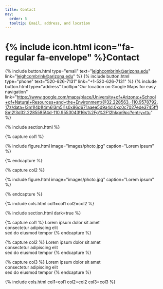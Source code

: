 ```yaml
---
title: Contact
nav:
  order: 5
  tooltip: Email, address, and location
---
```


# {% include icon.html icon="fa-regular fa-envelope" %}Contact

{%
  include button.html
  type="email"
  text="leighcombrink@arizona.edu"
  link="leighcombrink@arizona.edu"
%}
{%
  include button.html
  type="phone"
  text="520-626-7131"
  link="+1-520-626-7131"
%}
{%
  include button.html
  type="address"
  tooltip="Our location on Google Maps for easy navigation"
  link="https://www.google.com/maps/place/University+of+Arizona:+School+of+Natural+Resources+and+the+Environment/@32.228563,-110.9578792,17z/data=!3m1!4b1!4m6!3m5!1s0x86d671aaee5d9a4d:0xc0c7027ede3745ff!8m2!3d32.2285585!4d-110.9553043!16s%2Fg%2F12hkqn9pc?entry=ttu"
%}

{% include section.html %}

{% capture col1 %}

{%
  include figure.html
  image="images/photo.jpg"
  caption="Lorem ipsum"
%}

{% endcapture %}

{% capture col2 %}

{%
  include figure.html
  image="images/photo.jpg"
  caption="Lorem ipsum"
%}

{% endcapture %}

{% include cols.html col1=col1 col2=col2 %}

{% include section.html dark=true %}

{% capture col1 %}
Lorem ipsum dolor sit amet  
consectetur adipiscing elit  
sed do eiusmod tempor
{% endcapture %}

{% capture col2 %}
Lorem ipsum dolor sit amet  
consectetur adipiscing elit  
sed do eiusmod tempor
{% endcapture %}

{% capture col3 %}
Lorem ipsum dolor sit amet  
consectetur adipiscing elit  
sed do eiusmod tempor
{% endcapture %}

{% include cols.html col1=col1 col2=col2 col3=col3 %}
